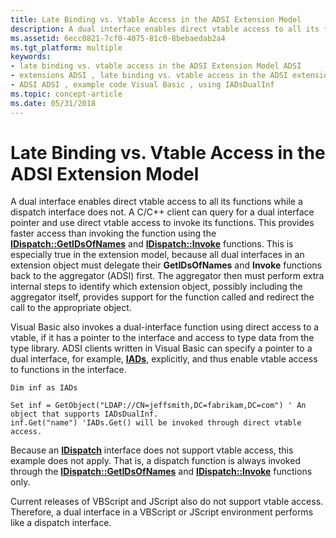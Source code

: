```yaml
---
title: Late Binding vs. Vtable Access in the ADSI Extension Model
description: A dual interface enables direct vtable access to all its functions while a dispatch interface does not.
ms.assetid: 6ecc0821-7cf0-4075-81c0-8bebaedab2a4
ms.tgt_platform: multiple
keywords:
- late binding vs. vtable access in the ADSI Extension Model ADSI
- extensions ADSI , late binding vs. vtable access in the ADSI extension model
- ADSI ADSI , example code Visual Basic , using IADsDualInf
ms.topic: concept-article
ms.date: 05/31/2018
---
```


# Late Binding vs. Vtable Access in the ADSI Extension Model

A dual interface enables direct vtable access to all its functions while a dispatch interface does not. A C/C++ client can query for a dual interface pointer and use direct vtable access to invoke its functions. This provides faster access than invoking the function using the [**IDispatch::GetIDsOfNames**](/windows/win32/api/oaidl/nf-oaidl-idispatch-getidsofnames) and [**IDispatch::Invoke**](/windows/win32/api/oaidl/nf-oaidl-idispatch-invoke) functions. This is especially true in the extension model, because all dual interfaces in an extension object must delegate their **GetIDsOfNames** and **Invoke** functions back to the aggregator (ADSI) first. The aggregator then must perform extra internal steps to identify which extension object, possibly including the aggregator itself, provides support for the function called and redirect the call to the appropriate object.

Visual Basic also invokes a dual-interface function using direct access to a vtable, if it has a pointer to the interface and access to type data from the type library. ADSI clients written in Visual Basic can specify a pointer to a dual interface, for example, [**IADs**](/windows/desktop/api/Iads/nn-iads-iads), explicitly, and thus enable vtable access to functions in the interface.


```VB
Dim inf as IADs
 
Set inf = GetObject("LDAP://CN=jeffsmith,DC=fabrikam,DC=com") ' An object that supports IADsDualInf.
inf.Get("name") 'IADs.Get() will be invoked through direct vtable access.
```



Because an [**IDispatch**](/windows/win32/api/oaidl/nn-oaidl-idispatch) interface does not support vtable access, this example does not apply. That is, a dispatch function is always invoked through the [**IDispatch::GetIDsOfNames**](/windows/win32/api/oaidl/nf-oaidl-idispatch-getidsofnames) and [**IDispatch::Invoke**](/windows/win32/api/oaidl/nf-oaidl-idispatch-invoke) functions only.

Current releases of VBScript and JScript also do not support vtable access. Therefore, a dual interface in a VBScript or JScript environment performs like a dispatch interface.

 

 
